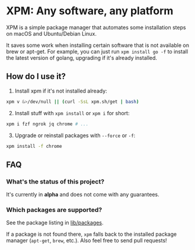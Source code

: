 # XPM: Any software, any platform

XPM is a simple package manager that automates some installation steps on
macOS and Ubuntu/Debian Linux.

It saves some work when installing certain software that is not available
on brew or apt-get. For example, you can just run `xpm install go -f`
to install the latest version of golang, upgrading if it's already
installed.

## How do I use it?

1. Install xpm if it's not installed already:

```bash
xpm v &>/dev/null || (curl -SsL xpm.sh/get | bash)
```

2. Install stuff with `xpm install` or `xpm i` for short:

```bash
xpm i fzf ngrok jq chrome # ...
```

3. Upgrade or reinstall packages with `--force` or `-f`:

```bash
xpm install -f chrome
```

## FAQ

### What's the status of this project?

It's currently in **alpha** and does not come with any guarantees.

### Which packages are supported?

See the package listing in [lib/packages](lib/packages).

If a package is not found there, `xpm` falls back to the installed
package manager (`apt-get`, `brew`, etc.). Also feel free to send pull
requests!
